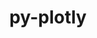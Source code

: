 ---
title: "py-plotly"
layout: cache
categories: [package, develop]
meta: {"compilers": ["gcc@=11.4.0", "gcc@=9.4.0", "oneapi@=2024.2.1"], "num_specs": 20, "num_specs_by_stack": {"e4s": 8, "e4s-neoverse_v1": 3, "e4s-oneapi": 6, "e4s-power": 2, "root": 20}, "oss": ["ubuntu20.04", "ubuntu22.04"], "platforms": ["linux"], "stacks": ["e4s", "e4s-neoverse_v1", "e4s-oneapi", "e4s-power", "root"], "targets": ["neoverse_v1", "ppc64le", "x86_64_v3"], "versions": ["5.20.0"]}
spec_details: [{"compiler": "oneapi@=2024.2.1", "hash": "4rumhddxbs7n43dqcuuykj46dmx654jy", "os": "ubuntu22.04", "platform": "linux", "size": "-", "stacks": ["e4s-oneapi", "root"], "target": "x86_64_v3", "variants": ["build_system=python_pip"], "versions": ["5.20.0"]}, {"compiler": "gcc@=11.4.0", "hash": "5hjif5cg2p75fybgubyuyevzgwbx4eci", "os": "ubuntu22.04", "platform": "linux", "size": "-", "stacks": ["e4s", "root"], "target": "x86_64_v3", "variants": ["build_system=python_pip"], "versions": ["5.20.0"]}, {"compiler": "oneapi@=2024.2.1", "hash": "6plpt6o2qhqpp67ww7o5v2j2x6uwzyu3", "os": "ubuntu22.04", "platform": "linux", "size": "-", "stacks": ["e4s-oneapi", "root"], "target": "x86_64_v3", "variants": ["build_system=python_pip"], "versions": ["5.20.0"]}, {"compiler": "gcc@=11.4.0", "hash": "7bpjnaxrddawdtv3rtzaanv7b72pkxqo", "os": "ubuntu22.04", "platform": "linux", "size": "-", "stacks": ["e4s", "root"], "target": "x86_64_v3", "variants": ["build_system=python_pip"], "versions": ["5.20.0"]}, {"compiler": "gcc@=11.4.0", "hash": "cidy3q6cqcybew7pflpzyte44lrgc23q", "os": "ubuntu22.04", "platform": "linux", "size": "-", "stacks": ["e4s", "root"], "target": "x86_64_v3", "variants": ["build_system=python_pip"], "versions": ["5.20.0"]}, {"compiler": "gcc@=11.4.0", "hash": "fejlbb2g23ph72f4jo2qyenivcoq6udi", "os": "ubuntu22.04", "platform": "linux", "size": "-", "stacks": ["e4s", "root"], "target": "x86_64_v3", "variants": ["build_system=python_pip"], "versions": ["5.20.0"]}, {"compiler": "gcc@=11.4.0", "hash": "hves4wnxus7rdrgq44gklwr3zpcky4ge", "os": "ubuntu22.04", "platform": "linux", "size": "-", "stacks": ["e4s", "root"], "target": "x86_64_v3", "variants": ["build_system=python_pip"], "versions": ["5.20.0"]}, {"compiler": "gcc@=9.4.0", "hash": "k4v2ybm6zirbhvu7dmjrxwklzsazrrgr", "os": "ubuntu20.04", "platform": "linux", "size": "-", "stacks": ["e4s-power", "root"], "target": "ppc64le", "variants": ["build_system=python_pip"], "versions": ["5.20.0"]}, {"compiler": "oneapi@=2024.2.1", "hash": "kdc5tak5otv44gyxymwddkstgslglak7", "os": "ubuntu22.04", "platform": "linux", "size": "-", "stacks": ["e4s-oneapi", "root"], "target": "x86_64_v3", "variants": ["build_system=python_pip"], "versions": ["5.20.0"]}, {"compiler": "oneapi@=2024.2.1", "hash": "n6q3rijaks6fpnjxtfdto4afqtacbds7", "os": "ubuntu22.04", "platform": "linux", "size": "-", "stacks": ["e4s-oneapi", "root"], "target": "x86_64_v3", "variants": ["build_system=python_pip"], "versions": ["5.20.0"]}, {"compiler": "gcc@=11.4.0", "hash": "qc6bt5jf546n7dxs3syyb4zpj7ked4pm", "os": "ubuntu22.04", "platform": "linux", "size": "-", "stacks": ["e4s-neoverse_v1", "root"], "target": "neoverse_v1", "variants": ["build_system=python_pip"], "versions": ["5.20.0"]}, {"compiler": "gcc@=11.4.0", "hash": "qu644kg3ubpx7dkhk7waaljozwu5jytk", "os": "ubuntu22.04", "platform": "linux", "size": "-", "stacks": ["e4s", "root"], "target": "x86_64_v3", "variants": ["build_system=python_pip"], "versions": ["5.20.0"]}, {"compiler": "gcc@=11.4.0", "hash": "swzukb4j256caogaegxyqoplhx7rgxk4", "os": "ubuntu22.04", "platform": "linux", "size": "-", "stacks": ["e4s-neoverse_v1", "root"], "target": "neoverse_v1", "variants": ["build_system=python_pip"], "versions": ["5.20.0"]}, {"compiler": "oneapi@=2024.2.1", "hash": "tihj7wkn44wmsfz235azgzlarmdp5dbp", "os": "ubuntu22.04", "platform": "linux", "size": "-", "stacks": ["e4s-oneapi", "root"], "target": "x86_64_v3", "variants": ["build_system=python_pip"], "versions": ["5.20.0"]}, {"compiler": "gcc@=11.4.0", "hash": "tshzu3jpzevgstcaxzsswfd2yakuzrgh", "os": "ubuntu22.04", "platform": "linux", "size": "-", "stacks": ["e4s", "root"], "target": "x86_64_v3", "variants": ["build_system=python_pip"], "versions": ["5.20.0"]}, {"compiler": "gcc@=9.4.0", "hash": "vgrzrwcv732vzbd4psfqm4cf2i726zlm", "os": "ubuntu20.04", "platform": "linux", "size": "-", "stacks": ["e4s-power", "root"], "target": "ppc64le", "variants": ["build_system=python_pip"], "versions": ["5.20.0"]}, {"compiler": "gcc@=11.4.0", "hash": "vvprgll4jq74ksfu2om2iw23uzitq3yo", "os": "ubuntu22.04", "platform": "linux", "size": "-", "stacks": ["e4s", "root"], "target": "x86_64_v3", "variants": ["build_system=python_pip"], "versions": ["5.20.0"]}, {"compiler": "oneapi@=2024.2.1", "hash": "vzer4bni2runsko7ranrdyxrdoxtjbrx", "os": "ubuntu22.04", "platform": "linux", "size": "-", "stacks": ["e4s-oneapi", "root"], "target": "x86_64_v3", "variants": ["build_system=python_pip"], "versions": ["5.20.0"]}, {"compiler": "gcc@=11.4.0", "hash": "wupalzhe2vzoxgeb57yawcoasia3liw4", "os": "ubuntu22.04", "platform": "linux", "size": "-", "stacks": ["root"], "target": "x86_64_v3", "variants": ["build_system=python_pip"], "versions": ["5.20.0"]}, {"compiler": "gcc@=11.4.0", "hash": "zin6nmgqr3rnjqua2yrcm5m6ah5aedhx", "os": "ubuntu22.04", "platform": "linux", "size": "-", "stacks": ["e4s-neoverse_v1", "root"], "target": "neoverse_v1", "variants": ["build_system=python_pip"], "versions": ["5.20.0"]}]
---